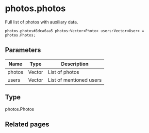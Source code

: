 # photos.photos
Full list of photos with auxiliary data.

```
photos.photos#8dca6aa5 photos:Vector<Photo> users:Vector<User> = photos.Photos;
```

## Parameters
| Name | Type | Description |
| ---- | :----: | ----------- |
| photos | Vector<Photo> | List of photos |
| users | Vector<User> | List of mentioned users |


## Type
photos.Photos

## Related pages
